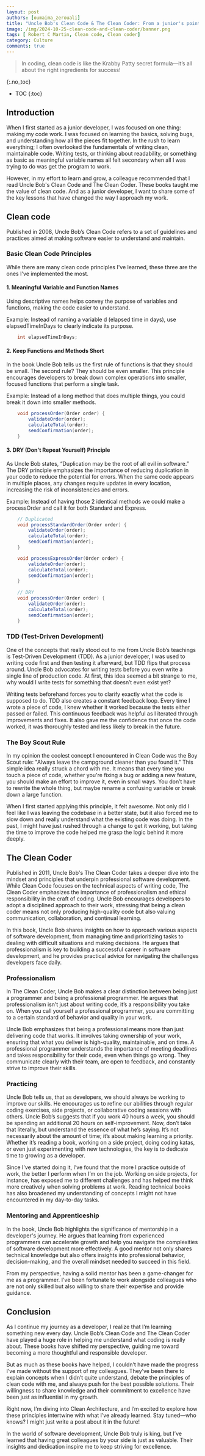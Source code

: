 ```yaml
---
layout: post
authors: [oumaima_zerouali]
title: "Uncle Bob's Clean Code & The Clean Coder: From a junior's point of view"
image: /img/2024-10-25-clean-code-and-clean-coder/banner.png
tags: [ Robert C Martin, Clean code, Clean coder]
category: Culture
comments: true
---
```

> In coding, clean code is like the Krabby Patty secret formula—it’s all about the right ingredients for success!

{:.no_toc}
- TOC
{:toc}

## Introduction
When I first started as a junior developer, I was focused on one thing: making my code work. 
I was focused on learning the basics, solving bugs, and understanding how all the pieces fit together. 
In the rush to learn everything; I often overlooked the fundamentals of writing clean, maintainable code. 
Writing tests, or thinking about readability, or something as basic as meaningful variable names all felt secondary when all I was trying to do was get the program to work.

However, in my effort to learn and grow, a colleague recommended that I read Uncle Bob's Clean Code and The Clean Coder. 
These books taught me the value of clean code. 
And as a junior developer, I want to share some of the key lessons that have changed the way I approach my work.

## Clean code
Published in 2008, Uncle Bob’s Clean Code refers to a set of guidelines and practices aimed at making software easier to understand and maintain. 

### Basic Clean Code Principles
While there are many clean code principles I've learned, these three are the ones I've implemented the most.

#### 1. Meaningful Variable and Function Names
Using descriptive names helps convey the purpose of variables and functions, making the code easier to understand.

Example: Instead of naming a variable d (elapsed time in days), use elapsedTimeInDays to clearly indicate its purpose.
```java
    int elapsedTimeInDays;
```

#### 2. Keep Functions and Methods Short
In the book Uncle Bob tells us the first rule of functions is that they should be small.
The second rule? They should be even smaller.
This principle encourages developers to break down complex operations into smaller, focused functions that perform a single task.

Example: Instead of a long method that does multiple things, you could break it down into smaller methods.
```java
    void processOrder(Order order) {
        validateOrder(order);
        calculateTotal(order);
        sendConfirmation(order);
    }
```

#### 3. DRY (Don't Repeat Yourself) Principle
As Uncle Bob states, “Duplication may be the root of all evil in software.” 
The DRY principle emphasizes the importance of reducing duplication in your code to reduce the potential for errors.
When the same code appears in multiple places, any changes require updates in every location, increasing the risk of inconsistencies and errors.

Example: Instead of having those 2 identical methods we could make a processOrder and call it for both Standard and Express.
```java
    // Duplicated
    void processStandardOrder(Order order) {
        validateOrder(order);
        calculateTotal(order);
        sendConfirmation(order);
    }

    void processExpressOrder(Order order) {
        validateOrder(order);
        calculateTotal(order);
        sendConfirmation(order);
    }
    
    // DRY
    void processOrder(Order order) {
        validateOrder(order);
        calculateTotal(order);
        sendConfirmation(order);
    }
```

### TDD (Test-Driven Development)
One of the concepts that really stood out to me from Uncle Bob’s teachings is Test-Driven Development (TDD). 
As a junior developer, I was used to writing code first and then testing it afterward, but TDD flips that process around. 
Uncle Bob advocates for writing tests before you even write a single line of production code. 
At first, this idea seemed a bit strange to me, why would I write tests for something that doesn’t even exist yet?

Writing tests beforehand forces you to clarify exactly what the code is supposed to do. 
TDD also creates a constant feedback loop. 
Every time I wrote a piece of code, I knew whether it worked because the tests either passed or failed. 
This continuous feedback was helpful as I iterated through improvements and fixes. 
It also gave me the confidence that once the code worked, it was thoroughly tested and less likely to break in the future.

### The Boy Scout Rule
In my opinion the coolest concept I encountered in Clean Code was the Boy Scout rule: "Always leave the campground cleaner than you found it." 
This simple idea really struck a chord with me. 
It means that every time you touch a piece of code, whether you're fixing a bug or adding a new feature, you should make an effort to improve it, even in small ways. 
You don’t have to rewrite the whole thing, but maybe rename a confusing variable or break down a large function.

When I first started applying this principle, it felt awesome. 
Not only did I feel like I was leaving the codebase in a better state, but it also forced me to slow down and really understand what the existing code was doing. 
In the past, I might have just rushed through a change to get it working, but taking the time to improve the code helped me grasp the logic behind it more deeply.

## The Clean Coder
Published in 2011, Uncle Bob's The Clean Coder takes a deeper dive into the mindset and principles that underpin professional software development. 
While Clean Code focuses on the technical aspects of writing code, The Clean Coder emphasizes the importance of professionalism and ethical responsibility in the craft of coding. 
Uncle Bob encourages developers to adopt a disciplined approach to their work, stressing that being a clean coder means not only producing high-quality code but also valuing communication, collaboration, and continual learning.

In this book, Uncle Bob shares insights on how to approach various aspects of software development, from managing time and prioritizing tasks to dealing with difficult situations and making decisions. 
He argues that professionalism is key to building a successful career in software development, and he provides practical advice for navigating the challenges developers face daily.

### Professionalism
In The Clean Coder, Uncle Bob makes a clear distinction between being just a programmer and being a professional programmer. 
He argues that professionalism isn’t just about writing code, it’s a responsibility you take on. 
When you call yourself a professional programmer, you are committing to a certain standard of behavior and quality in your work.

Uncle Bob emphasizes that being a professional means more than just delivering code that works. 
It involves taking ownership of your work, ensuring that what you deliver is high-quality, maintainable, and on time. 
A professional programmer understands the importance of meeting deadlines and takes responsibility for their code, even when things go wrong. 
They communicate clearly with their team, are open to feedback, and constantly strive to improve their skills.

### Practicing
Uncle Bob tells us, that as developers, we should always be working to improve our skills. 
He encourages us to refine our abilities through regular coding exercises, side projects, or collaborative coding sessions with others. 
Uncle Bob’s suggests that if you work 40 hours a week, you should be spending an additional 20 hours on self-improvement. 
Now, don’t take that literally, but understand the essence of what he’s saying. 
It’s not necessarily about the amount of time; it’s about making learning a priority. 
Whether it’s reading a book, working on a side project, doing coding katas, or even just experimenting with new technologies, the key is to dedicate time to growing as a developer.

Since I've started doing it, I’ve found that the more I practice outside of work, the better I perform when I’m on the job. 
Working on side projects, for instance, has exposed me to different challenges and has helped me think more creatively when solving problems at work. 
Reading technical books has also broadened my understanding of concepts I might not have encountered in my day-to-day tasks.

### Mentoring and Apprenticeship
In the book, Uncle Bob highlights the significance of mentorship in a developer's journey. 
He argues that learning from experienced programmers can accelerate growth and help you navigate the complexities of software development more effectively. 
A good mentor not only shares technical knowledge but also offers insights into professional behavior, decision-making, and the overall mindset needed to succeed in this field.

From my perspective, having a solid mentor has been a game-changer for me as a programmer. 
I've been fortunate to work alongside colleagues who are not only skilled but also willing to share their expertise and provide guidance.

## Conclusion
As I continue my journey as a developer, I realize that I’m learning something new every day. 
Uncle Bob’s Clean Code and The Clean Coder have played a huge role in helping me understand what coding is really about. 
These books have shifted my perspective, guiding me toward becoming a more thoughtful and responsible developer.

But as much as these books have helped, I couldn’t have made the progress I’ve made without the support of my colleagues. 
They’ve been there to explain concepts when I didn’t quite understand, debate the principles of clean code with me, and always push for the best possible solutions. 
Their willingness to share knowledge and their commitment to excellence have been just as influential in my growth.

Right now, I’m diving into Clean Architecture, and I’m excited to explore how these principles intertwine with what I’ve already learned. 
Stay tuned—who knows? I might just write a post about it in the future!

In the world of software development, Uncle Bob truly is king, but I’ve learned that having great colleagues by your side is just as valuable. 
Their insights and dedication inspire me to keep striving for excellence.